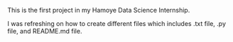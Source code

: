 This is the first project in my Hamoye Data Science Internship.

I was refreshing on how to create different files which includes .txt file, .py file, and README.md file.
